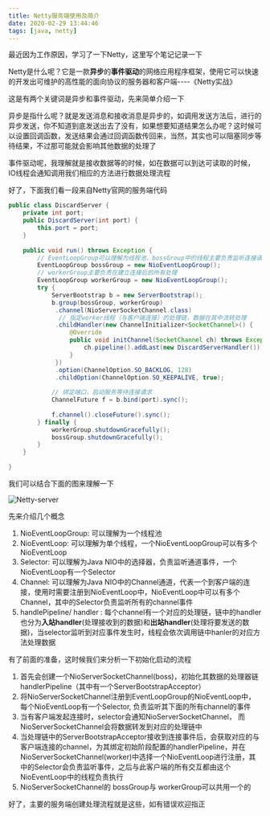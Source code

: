 ```yaml
---
title: Netty服务端使用及简介
date: 2020-02-29 13:44:46
tags: [java, netty]
---
```


最近因为工作原因，学习了一下Netty，这里写个笔记记录一下

Netty是什么呢？它是一款**异步**的**事件驱动**的网络应用程序框架，使用它可以快速的开发出可维护的高性能的面向协议的服务器和客户端----《Netty实战》

这是有两个关键词是异步和事件驱动，先来简单介绍一下

异步是指什么呢？就是发送消息和接收消息是异步的，如调用发送方法后，进行的异步发送，你不知道到底发送出去了没有，如果想要知道结果怎么办呢？这时候可以设置回调函数，发送结果会通过回调函数传回来，当然，其实也可以阻塞同步等待结果，不过那可能就会影响其他数据的处理了

事件驱动呢，我理解就是接收数据等的时候，如在数据可以到达可读取的时候，IO线程会通知调用我们相应的方法进行数据处理流程

<!-- more -->

好了，下面我们看一段来自Netty官网的服务端代码

```java
public class DiscardServer {
    private int port;
    public DiscardServer(int port) {
        this.port = port;
    }
    
    public void run() throws Exception {
        // EventLoopGroup可以理解为线程池，bossGroup中的线程主要负责监听连接请求，转发给workerGroup
        EventLoopGroup bossGroup = new NioEventLoopGroup();
        // workerGroup主要负责在建立连接后的所有处理
        EventLoopGroup workerGroup = new NioEventLoopGroup();
        try {
            ServerBootstrap b = new ServerBootstrap();
            b.group(bossGroup, workerGroup)
             .channel(NioServerSocketChannel.class)
              // 指定worker线程（与客户端连接）的处理链，数据在其中流转处理
             .childHandler(new ChannelInitializer<SocketChannel>() {
                 @Override
                 public void initChannel(SocketChannel ch) throws Exception {
                     ch.pipeline().addLast(new DiscardServerHandler());
                 }
             })
             .option(ChannelOption.SO_BACKLOG, 128)         
             .childOption(ChannelOption.SO_KEEPALIVE, true); 
    
            // 绑定端口，启动服务等待连接请求
            ChannelFuture f = b.bind(port).sync();
    
            f.channel().closeFuture().sync();
        } finally {
            workerGroup.shutdownGracefully();
            bossGroup.shutdownGracefully();
        }
    }
    
}
```



我们可以结合下面的图来理解一下

![Netty-server](/images/netty-server.png)

先来介绍几个概念

1. NioEventLoopGroup:  可以理解为一个线程池
2. NioEventLoop: 可以理解为单个线程，一个NioEventLoopGroup可以有多个NioEventLoop
3. Selector:  可以理解为Java NIO中的选择器，负责监听通道事件，一个NioEventLoop有一个Selector
4. Channel: 可以理解为Java NIO中的Channel通道，代表一个到客户端的连接，使用时需要注册到NioEventLoop中，NioEventLoop中可以有多个Channel，其中的Selector负责监听所有的channel事件
5. handlePipeline/ handler :  每个channel有一个对应的处理链，链中的handler也分为**入站handler**(处理接收到的数据)和**出站handler**(处理将要发送的数据)，当selector监听到对应事件发生时，线程会依次调用链中hanler的对应方法处理数据



有了前面的准备，这时候我们来分析一下初始化启动的流程

1. 首先会创建一个NioServerSocketChannel(boss)，初始化其数据的处理器链handlerPipeline（其中有一个ServerBootstrapAcceptor）
2. 将NioServerSocketChannel注册到EventLoopGroup的NioEventLoop中，每个NioEventLoop有一个Selector, 负责监听其下面的所有channel的事件
3. 当有客户端发起连接时，selector会通知NioServerSocketChannel， 而NioServerSocketChannel会将数据转发到对应的处理链中
4. 当处理链中的ServerBootstrapAcceptor接收到连接事件后，会获取对应的与客户端连接的channel，为其绑定初始阶段配置的handlerPipeline，并在NioServerSocketChannel(worker)中选择一个NioEventLoop进行注册，其中的Selector会负责监听事件，之后与此客户端的所有交互都由这个NioEventLoop中的线程负责执行
5. NioServerSocketChannel的 bossGroup与 workerGroup可以共用一个的



好了，主要的服务端创建处理流程就是这些，如有错误欢迎指正